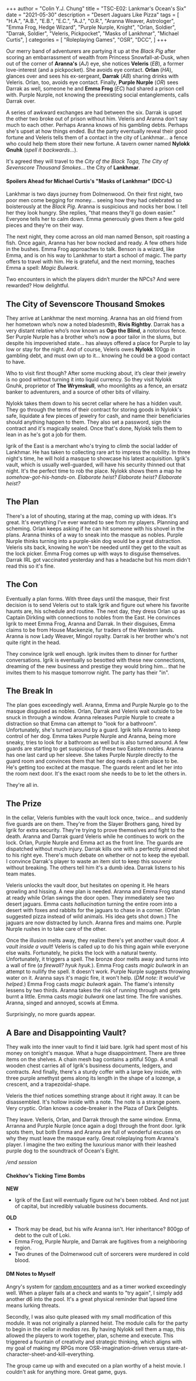 +++
author = "Colin Y.J. Chung"
title = "TSC-E02: Lankmar's Ocean's Six"
date = "2021-05-30"
description = "Desert Jaguars Like Pizza"
tags = [
    "H.A.",
    "A.B.",
    "E.B.",
    "E.C.",
    "A.J.",
    "O.R.",
    "Aranna Weaver, Astrologer",
    "Emma Frog, Hedge Wizard",
    "Purple Nurple, Knight",
    "Orlan, Soldier",
    "Darrak, Soldier",
    "Veleris, Pickpocket",
    "Masks of Lankhmar",
    "Michael Curtis",
]
categories = [
"Roleplaying Games",
    "OSR",
    "DCC",
]
+++

Our merry band of adventurers are partying it up at the _Black Pig_ after scoring an embarrassment of wealth from Princess Snowfall-at-Dusk, when out of the corner of **Aranna's** (_AJ_) eye, she notices **Veleris** (_EB_), a former love-interest (and a pickpocket). She avoids eye contact. **Orlan** (_HA_), glances over and sees his ex-sergeant, **Darrak** (_AB_) sharing drinks with Veleris. Orlan, too, avoids eye contact. Finally, **Purple Nurple** (_OR_) sees Darrak as well, someone he and **Emma Frog** (_EC_) had shared a prison cell with. Purple Nurple, not knowing the preexisting social entanglements, calls Darrak over.

A series of awkward exchanges are had between the six. Darrak is upset the other two broke out of prison without him. Veleris and Aranna don't say much to each other. Perhaps Aranna knows of his gambling debts. Perhaps she's upset at how things ended. But the party eventually reveal their good fortune and Veleris tells them of a contact in the city of Lankhmar... a fence who could help them store their new fortune. A tavern owner named **Nylokk Gnuhk** (_spell it backwards_...).

It's agreed they will travel to the _City of the Black Toga, The City of Sevenscore Thousand Smokes_... the City of **Lankhmar**.

#### Spoilers Ahead for Michael Curtis's "Masks of Lankhmar" (DCC-L)

Lankhmar is two days journey from Dolmenwood. On their first night, two poor men come begging for money... seeing how they had celebrated so boisterously at the _Black Pig_. Aranna is suspicious and nocks her bow. I tell her they look hungry. She replies, "that means they'll go down easier." Everyone tells her to calm down. Emma generously gives them a few gold pieces and they're on their way.

The next night, they come across an old man named Benson, spit roasting a fish. Once again, Aranna has her bow nocked and ready. A few others hide in the bushes. Emma Frog approaches to talk. Benson is a wizard, like Emma, and is on his way to Lankhmar to start a school of magic. The party offers to travel with him. He is grateful, and the next morning, teaches Emma a spell: _Magic Bulwark_.

Two encounters in which the players didn’t murder the NPCs? And were rewarded? How delightful.

## The City of Sevenscore Thousand Smokes

They arrive at Lankhmar the next morning. Aranna has an old friend from her hometown who’s now a noted bladesmith, **Rivis Rightby**. Darrak has a very distant relative who’s now known as **Ogo the Blind**, a notorious fence. Ser Purple Nurple has a brother who’s now a poor tailor in the slums, but despite his impoverished state... has always offered a place for Purple to lay low or stay for the night. And of course, Veleris owes **Nylokk** 100gp in gambling debt, and must own up to it... knowing he could be a good contact to have.

Who to visit first though? After some mucking about, it’s clear their jewelry is no good without turning it into liquid currency. So they visit Nylokk Gnuhk, proprietor of **The Wrymskull**, who moonlights as a fence, an ersatz banker to adventurers, and a source of other bits of villainy.

Nylokk takes them down to his secret cellar where he has a hidden vault. They go through the terms of their contract for storing goods in Nylokk's safe, liquidate a few pieces of jewelry for cash, and name their beneficiaries should anything happen to them. They also set a password, sign the contract and it's magically sealed. Once that's done, Nylokk tells them to lean in as he's got a job for them.

Igrik of the East is a merchant who's trying to climb the social ladder of Lankhmar. He has taken to collecting rare art to impress the nobility. In three night's time, he will hold a masque to showcase his latest acquisition. Igrik's vault, which is usually well-guarded, will have his security thinned out that night. It's the perfect time to rob the place. Nylokk shows them a map he _somehow-got-his-hands-on_. _Elaborate heist? Elaborate heist? Elaborate heist?_ 

## The Plan

There's a lot of shouting, staring at the map, coming up with ideas. It's great. It's everything I've ever wanted to see from my players. Planning and scheming. Orlan keeps asking if he can hit someone with his shovel in the plans. Aranna thinks of a way to sneak into the masque as nobles. Purple Nurple thinks turning into a purple-skin dog would be a great distraction. Veleris sits back, knowing he won't be needed until they get to the vault as the lock picker. Emma Frog comes up with ways to disguise themselves. Darrak IRL got vaccinated yesterday and has a headache but his mom didn't read this so it's fine.

## The Con

Eventually a plan forms. With three days until the masque, their first decision is to send Veleris out to stalk Igrik and figure out where his favorite haunts are, his schedule and routine. The next day, they dress Orlan up as Captain Dirkling with connections to nobles from the East. He convinces Igrik to meet Emma Frog, Aranna and Darrak. In their disguises, Emma claims to be from House Mackenzie, fur traders of the Western lands. Aranna is now Lady Weaver, Mingol royalty. Darrak is her brother who's not quite right in the head.

They convince Igrik well enough. Igrik invites them to dinner for further conversations. Igrik is eventually so besotted with these new connections, dreaming of the new business and prestige they would bring him... that he invites them to his masque tomorrow night. The party has their "in".

## The Break In

The plan goes exceedingly well. Aranna, Emma and Purple Nurple go to the masque disguised as nobles. Orlan, Darrak and Veleris wait outside to be snuck in through a window. Aranna releases Purple Nurple to create a distraction so that Emma can attempt to "look for a bathroom". Unfortunately, she's turned around by a guard. Igrik tells Aranna to keep control of her dog. Emma takes Purple Nurple and Aranna, being more sneaky, tries to look for a bathroom as well but is also turned around. A few guards are starting to get suspicious of these two Eastern nobles. Aranna has one last card up her sleeve. She takes Purple Nurple directly to the guard room and convinces them that her dog needs  a calm place to be. He's getting too excited at the masque. The guards relent and let her into the room next door. It's the exact room she needs to be to let the others in.

They're all in.

## The Prize

In the cellar, Veleris fumbles with the vault lock once, twice... and suddenly five guards are on them. They're from the Slayer Brothers gang, hired by Igrik for extra security. They're trying to prove themselves and fight to the death. Aranna and Darrak guard Veleris while he continues to work on the lock. Orlan, Purple Nurple and Emma act as the front line. The guards are dispatched without much injury. Darrak kills one with a perfectly aimed shot to his right eye. There's much debate on whether or not to keep the eyeball. I convince Darrak's player to waste an item slot to keep this souvenir without breaking. The others tell him it's a dumb idea. Darrak listens to his team mates.

Veleris unlocks the vault door, but hesitates on opening it. He hears growling and hissing. A new plan is needed. Aranna and Emma Frog stand at ready while Orlan swings the door open. They immediately see two desert jaguars. Emma casts _hallucination_ turning the entire room into a desert with foxes and rabbits for the jaguars to chase in a corner. (Orlan suggested pizza instead of wild animals. His idea gets shot down.) The jaguars are now distracted by lunch. Aranna fires and maims one. Purple Nurple rushes in to take care of the other.

Once the illusion melts away, they realize there's yet another vault door. _A vault inside a vault_! Veleris is called up to do his thing again while everyone else waits. Fortunately, he picks the lock with a natural twenty. Unfortunately, it triggers a spell. The bronze door melts away and turns into a wall of fire (_a firewall? hyuk hyuk._). Emma Frog casts _magic bulwark_ in an attempt to nullify the spell. It doesn't work. Purple Nurple suggests throwing water on it. Aranna says it's magic fire, it won't help. (_DM note: It would've helped._) Emma Frog casts _magic bulwark_ again. The flame's intensity lessens by two thirds. Aranna takes the risk of running through and gets burnt a little. Emma casts _magic bulwark_ one last time. The fire vanishes. Aranna, singed and annoyed, scowls at Emma.

Surprisingly, no more guards appear.

## A Bare and Disappointing Vault?

They walk into the inner vault to find it laid bare. Igrik had spent most of his money on tonight's masque. What a huge disappointment. There are three items on the shelves. A chain mesh bag contains a pitiful 50gp. A small wooden chest carries all of Igrik's business documents, ledgers, and contracts. And finally, there's a sturdy coffer with a large key inside, with three purple amethyst gems along its length in the shape of a lozenge, a crescent, and a trapezoidal-shape.

Veleris the thief notices something strange about it right away. It can be disassembled. It's hollow inside with a note. The note is a strange poem. Very cryptic. Orlan knows a code-breaker in the Plaza of Dark Delights.

They leave. Velleris, Orlan, and Darrak through the same window. Emma, Arranna and Purple Nurple (once again a dog) through the front door. Igrik spots them, but both Emma and Aranna are full of wonderful excuses on why they must leave the masque early. Great roleplaying from Aranna's player. I imagine the two exiting the luxurious manor with their leashed purple dog to the soundtrack of Ocean's Eight.

_/end session_

#### Chekhov's Ticking Time Bombs

**NEW**

* Igrik of the East will eventually figure out he's been robbed. And not just of capital, but incredibly valuable business documents.

**OLD**

* Thork may be dead, but his wife Aranna isn't. Her inheritance? 800gp of debt to the cult of Loki.
* Emma Frog, Purple Nurple, and Darrak are fugitives from a neighboring region.
* Two drunes of the Dolmenwood cult of sorcerers were murdered in cold blood.

#### DM Notes to Myself

Angry's system for [random encounters](https://theangrygm.com/redesigning-random-encounters-1/) and as a timer worked exceedingly well. When a player fails at a check and wants to "try again", I simply add another d6 into the pool. It's a great physical reminder that lapsed time means lurking threats.

Secondly, I was also quite pleased with my small modification of this module. It was not originally a planned heist. The module calls for the party to begin in the cellar _in medias res_. By having Nylokk sell them a map, this allowed the players to work together, plan, scheme and execute. This triggered a fountain of creativity and strategic thinking, which aligns with my goal of making my RPGs more OSR-imagination-driven versus stare-at-character-sheet-and-kill-everything.

The group came up with and executed on a plan worthy of a heist movie. I couldn't ask for anything more. Great game, guys.

